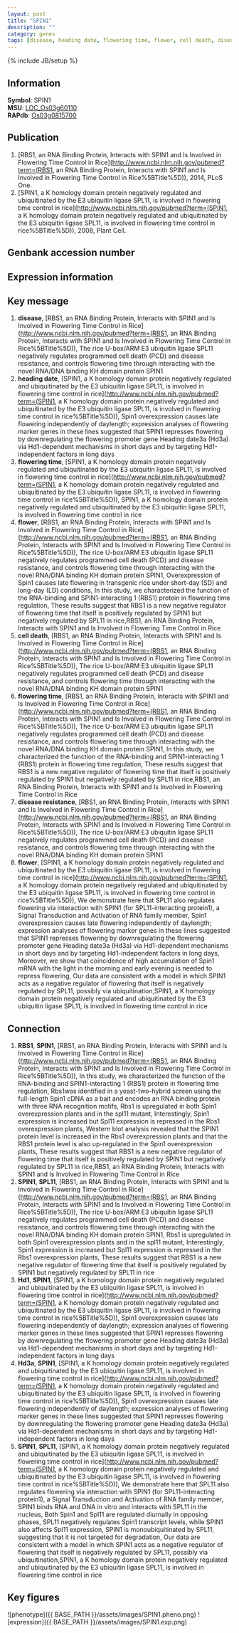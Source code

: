 ```yaml
---
layout: post
title: "SPIN1"
description: ""
category: genes
tags: [disease, heading date, flowering time, flower, cell death, disease resistance, Gene]
---
```

{% include JB/setup %}

## Information
__Symbol__: SPIN1  
__MSU__: [LOC_Os03g60110](http://rice.plantbiology.msu.edu/cgi-bin/ORF_infopage.cgi?orf=LOC_Os03g60110)  
__RAPdb__: [Os03g0815700](http://rapdb.dna.affrc.go.jp/viewer/gbrowse_details/irgsp1?name=Os03g0815700)  

## Publication
1. [RBS1, an RNA Binding Protein, Interacts with SPIN1 and Is Involved in Flowering Time Control in Rice](http://www.ncbi.nlm.nih.gov/pubmed?term=(RBS1, an RNA Binding Protein, Interacts with SPIN1 and Is Involved in Flowering Time Control in Rice%5BTitle%5D)), 2014, PLoS One.
2. [SPIN1, a K homology domain protein negatively regulated and ubiquitinated by the E3 ubiquitin ligase SPL11, is involved in flowering time control in rice](http://www.ncbi.nlm.nih.gov/pubmed?term=(SPIN1, a K homology domain protein negatively regulated and ubiquitinated by the E3 ubiquitin ligase SPL11, is involved in flowering time control in rice%5BTitle%5D)), 2008, Plant Cell.

## Genbank accession number

## Expression information

## Key message
1. __disease__, [RBS1, an RNA Binding Protein, Interacts with SPIN1 and Is Involved in Flowering Time Control in Rice](http://www.ncbi.nlm.nih.gov/pubmed?term=(RBS1, an RNA Binding Protein, Interacts with SPIN1 and Is Involved in Flowering Time Control in Rice%5BTitle%5D)), The rice U-box/ARM E3 ubiquitin ligase SPL11 negatively regulates programmed cell death (PCD) and disease resistance, and controls flowering time through interacting with the novel RNA/DNA binding KH domain protein SPIN1
2. __heading date__, [SPIN1, a K homology domain protein negatively regulated and ubiquitinated by the E3 ubiquitin ligase SPL11, is involved in flowering time control in rice](http://www.ncbi.nlm.nih.gov/pubmed?term=(SPIN1, a K homology domain protein negatively regulated and ubiquitinated by the E3 ubiquitin ligase SPL11, is involved in flowering time control in rice%5BTitle%5D)),  Spin1 overexpression causes late flowering independently of daylength; expression analyses of flowering marker genes in these lines suggested that SPIN1 represses flowering by downregulating the flowering promoter gene Heading date3a (Hd3a) via Hd1-dependent mechanisms in short days and by targeting Hd1-independent factors in long days
3. __flowering time__, [SPIN1, a K homology domain protein negatively regulated and ubiquitinated by the E3 ubiquitin ligase SPL11, is involved in flowering time control in rice](http://www.ncbi.nlm.nih.gov/pubmed?term=(SPIN1, a K homology domain protein negatively regulated and ubiquitinated by the E3 ubiquitin ligase SPL11, is involved in flowering time control in rice%5BTitle%5D)), SPIN1, a K homology domain protein negatively regulated and ubiquitinated by the E3 ubiquitin ligase SPL11, is involved in flowering time control in rice
4. __flower__, [RBS1, an RNA Binding Protein, Interacts with SPIN1 and Is Involved in Flowering Time Control in Rice](http://www.ncbi.nlm.nih.gov/pubmed?term=(RBS1, an RNA Binding Protein, Interacts with SPIN1 and Is Involved in Flowering Time Control in Rice%5BTitle%5D)), The rice U-box/ARM E3 ubiquitin ligase SPL11 negatively regulates programmed cell death (PCD) and disease resistance, and controls flowering time through interacting with the novel RNA/DNA binding KH domain protein SPIN1, Overexpression of Spin1 causes late flowering in transgenic rice under short-day (SD) and long-day (LD) conditions, In this study, we characterized the function of the RNA-binding and SPIN1-interacting 1 (RBS1) protein in flowering time regulation, These results suggest that RBS1 is a new negative regulator of flowering time that itself is positively regulated by SPIN1 but negatively regulated by SPL11 in rice,RBS1, an RNA Binding Protein, Interacts with SPIN1 and Is Involved in Flowering Time Control in Rice
5. __cell death__, [RBS1, an RNA Binding Protein, Interacts with SPIN1 and Is Involved in Flowering Time Control in Rice](http://www.ncbi.nlm.nih.gov/pubmed?term=(RBS1, an RNA Binding Protein, Interacts with SPIN1 and Is Involved in Flowering Time Control in Rice%5BTitle%5D)), The rice U-box/ARM E3 ubiquitin ligase SPL11 negatively regulates programmed cell death (PCD) and disease resistance, and controls flowering time through interacting with the novel RNA/DNA binding KH domain protein SPIN1
6. __flowering time__, [RBS1, an RNA Binding Protein, Interacts with SPIN1 and Is Involved in Flowering Time Control in Rice](http://www.ncbi.nlm.nih.gov/pubmed?term=(RBS1, an RNA Binding Protein, Interacts with SPIN1 and Is Involved in Flowering Time Control in Rice%5BTitle%5D)), The rice U-box/ARM E3 ubiquitin ligase SPL11 negatively regulates programmed cell death (PCD) and disease resistance, and controls flowering time through interacting with the novel RNA/DNA binding KH domain protein SPIN1, In this study, we characterized the function of the RNA-binding and SPIN1-interacting 1 (RBS1) protein in flowering time regulation, These results suggest that RBS1 is a new negative regulator of flowering time that itself is positively regulated by SPIN1 but negatively regulated by SPL11 in rice,RBS1, an RNA Binding Protein, Interacts with SPIN1 and Is Involved in Flowering Time Control in Rice
7. __disease resistance__, [RBS1, an RNA Binding Protein, Interacts with SPIN1 and Is Involved in Flowering Time Control in Rice](http://www.ncbi.nlm.nih.gov/pubmed?term=(RBS1, an RNA Binding Protein, Interacts with SPIN1 and Is Involved in Flowering Time Control in Rice%5BTitle%5D)), The rice U-box/ARM E3 ubiquitin ligase SPL11 negatively regulates programmed cell death (PCD) and disease resistance, and controls flowering time through interacting with the novel RNA/DNA binding KH domain protein SPIN1
8. __flower__, [SPIN1, a K homology domain protein negatively regulated and ubiquitinated by the E3 ubiquitin ligase SPL11, is involved in flowering time control in rice](http://www.ncbi.nlm.nih.gov/pubmed?term=(SPIN1, a K homology domain protein negatively regulated and ubiquitinated by the E3 ubiquitin ligase SPL11, is involved in flowering time control in rice%5BTitle%5D)),  We demonstrate here that SPL11 also regulates flowering via interaction with SPIN1 (for SPL11-interacting protein1), a Signal Transduction and Activation of RNA family member, Spin1 overexpression causes late flowering independently of daylength; expression analyses of flowering marker genes in these lines suggested that SPIN1 represses flowering by downregulating the flowering promoter gene Heading date3a (Hd3a) via Hd1-dependent mechanisms in short days and by targeting Hd1-independent factors in long days, Moreover, we show that coincidence of high accumulation of Spin1 mRNA with the light in the morning and early evening is needed to repress flowering, Our data are consistent with a model in which SPIN1 acts as a negative regulator of flowering that itself is negatively regulated by SPL11, possibly via ubiquitination,SPIN1, a K homology domain protein negatively regulated and ubiquitinated by the E3 ubiquitin ligase SPL11, is involved in flowering time control in rice

## Connection
1. __RBS1__, __SPIN1__, [RBS1, an RNA Binding Protein, Interacts with SPIN1 and Is Involved in Flowering Time Control in Rice](http://www.ncbi.nlm.nih.gov/pubmed?term=(RBS1, an RNA Binding Protein, Interacts with SPIN1 and Is Involved in Flowering Time Control in Rice%5BTitle%5D)),  In this study, we characterized the function of the RNA-binding and SPIN1-interacting 1 (RBS1) protein in flowering time regulation, Rbs1was identified in a yeast-two-hybrid screen using the full-length Spin1 cDNA as a bait and encodes an RNA binding protein with three RNA recognition motifs, Rbs1 is upregulated in both Spin1 overexpression plants and in the spl11 mutant, Interestingly, Spin1 expression is increased but Spl11 expression is repressed in the Rbs1 overexpression plants, Western blot analysis revealed that the SPIN1 protein level is increased in the Rbs1 overexpression plants and that the RBS1 protein level is also up-regulated in the Spin1 overexpression plants, These results suggest that RBS1 is a new negative regulator of flowering time that itself is positively regulated by SPIN1 but negatively regulated by SPL11 in rice,RBS1, an RNA Binding Protein, Interacts with SPIN1 and Is Involved in Flowering Time Control in Rice
2. __SPIN1__, __SPL11__, [RBS1, an RNA Binding Protein, Interacts with SPIN1 and Is Involved in Flowering Time Control in Rice](http://www.ncbi.nlm.nih.gov/pubmed?term=(RBS1, an RNA Binding Protein, Interacts with SPIN1 and Is Involved in Flowering Time Control in Rice%5BTitle%5D)), The rice U-box/ARM E3 ubiquitin ligase SPL11 negatively regulates programmed cell death (PCD) and disease resistance, and controls flowering time through interacting with the novel RNA/DNA binding KH domain protein SPIN1, Rbs1 is upregulated in both Spin1 overexpression plants and in the spl11 mutant, Interestingly, Spin1 expression is increased but Spl11 expression is repressed in the Rbs1 overexpression plants, These results suggest that RBS1 is a new negative regulator of flowering time that itself is positively regulated by SPIN1 but negatively regulated by SPL11 in rice
3. __Hd1__, __SPIN1__, [SPIN1, a K homology domain protein negatively regulated and ubiquitinated by the E3 ubiquitin ligase SPL11, is involved in flowering time control in rice](http://www.ncbi.nlm.nih.gov/pubmed?term=(SPIN1, a K homology domain protein negatively regulated and ubiquitinated by the E3 ubiquitin ligase SPL11, is involved in flowering time control in rice%5BTitle%5D)),  Spin1 overexpression causes late flowering independently of daylength; expression analyses of flowering marker genes in these lines suggested that SPIN1 represses flowering by downregulating the flowering promoter gene Heading date3a (Hd3a) via Hd1-dependent mechanisms in short days and by targeting Hd1-independent factors in long days
4. __Hd3a__, __SPIN1__, [SPIN1, a K homology domain protein negatively regulated and ubiquitinated by the E3 ubiquitin ligase SPL11, is involved in flowering time control in rice](http://www.ncbi.nlm.nih.gov/pubmed?term=(SPIN1, a K homology domain protein negatively regulated and ubiquitinated by the E3 ubiquitin ligase SPL11, is involved in flowering time control in rice%5BTitle%5D)),  Spin1 overexpression causes late flowering independently of daylength; expression analyses of flowering marker genes in these lines suggested that SPIN1 represses flowering by downregulating the flowering promoter gene Heading date3a (Hd3a) via Hd1-dependent mechanisms in short days and by targeting Hd1-independent factors in long days
5. __SPIN1__, __SPL11__, [SPIN1, a K homology domain protein negatively regulated and ubiquitinated by the E3 ubiquitin ligase SPL11, is involved in flowering time control in rice](http://www.ncbi.nlm.nih.gov/pubmed?term=(SPIN1, a K homology domain protein negatively regulated and ubiquitinated by the E3 ubiquitin ligase SPL11, is involved in flowering time control in rice%5BTitle%5D)),  We demonstrate here that SPL11 also regulates flowering via interaction with SPIN1 (for SPL11-interacting protein1), a Signal Transduction and Activation of RNA family member, SPIN1 binds RNA and DNA in vitro and interacts with SPL11 in the nucleus, Both Spin1 and Spl11 are regulated diurnally in opposing phases, SPL11 negatively regulates Spin1 transcript levels, while SPIN1 also affects Spl11 expression, SPIN1 is monoubiquitinated by SPL11, suggesting that it is not targeted for degradation, Our data are consistent with a model in which SPIN1 acts as a negative regulator of flowering that itself is negatively regulated by SPL11, possibly via ubiquitination,SPIN1, a K homology domain protein negatively regulated and ubiquitinated by the E3 ubiquitin ligase SPL11, is involved in flowering time control in rice

## Key figures
![phenotype]({{ BASE_PATH }}/assets/images/SPIN1.pheno.png)
![expression]({{ BASE_PATH }}/assets/images/SPIN1.exp.png)


